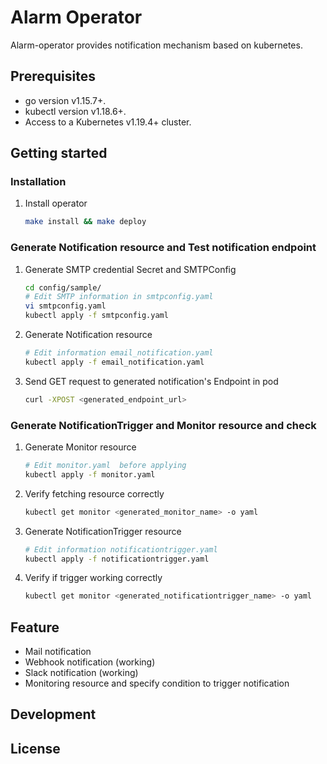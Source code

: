 # Alarm Operator

Alarm-operator provides notification mechanism based on kubernetes.

## Prerequisites 

* go version v1.15.7+.
* kubectl version v1.18.6+.
* Access to a Kubernetes v1.19.4+ cluster.

## Getting started

### Installation
1. Install operator
    ```bash
    make install && make deploy
    ```

### Generate Notification resource and Test notification endpoint
1. Generate SMTP credential Secret and SMTPConfig
    ```bash
    cd config/sample/
    # Edit SMTP information in smtpconfig.yaml
    vi smtpconfig.yaml
    kubectl apply -f smtpconfig.yaml
    ```

2. Generate Notification resource
    ```bash
    # Edit information email_notification.yaml
    kubectl apply -f email_notification.yaml
    ```

3. Send GET request to generated notification's Endpoint in pod
    ```bash
    curl -XPOST <generated_endpoint_url>
    ```

### Generate NotificationTrigger and Monitor resource and check
1. Generate Monitor resource
    ```bash
    # Edit monitor.yaml  before applying
    kubectl apply -f monitor.yaml
    ```

2. Verify fetching resource correctly 
    ```bash
    kubectl get monitor <generated_monitor_name> -o yaml
    ```
   
3. Generate NotificationTrigger resource
    ```bash
    # Edit information notificationtrigger.yaml
    kubectl apply -f notificationtrigger.yaml
    ```

4. Verify if trigger working correctly
    ```bash
    kubectl get monitor <generated_notificationtrigger_name> -o yaml
    ```

## Feature

* Mail notification
* Webhook notification (working)
* Slack notification (working)
* Monitoring resource and specify condition to trigger notification

## Development


## License